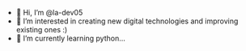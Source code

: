 - 👋 Hi, I’m @la-dev05
- 👀 I’m interested in creating new digital technologies and improving existing ones :)
- 🌱 I’m currently learning python...


<!---
la-dev05/la-dev05 is a ✨ special ✨ repository because its `README.md` (this file) appears on your GitHub profile.
You can click the Preview link to take a look at your changes.
--->
